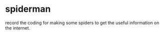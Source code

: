 # spiderman

record the coding for making some spiders to get the useful information on the internet.
